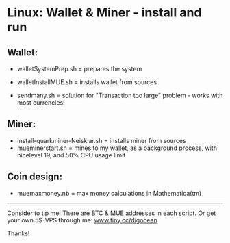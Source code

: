 # Linux: Wallet & Miner - install and run

## Wallet:
- walletSystemPrep.sh = prepares the system
- walletInstallMUE.sh = installs wallet from sources

- sendmany.sh = solution for "Transaction too large" problem - works with most currencies!

## Miner:
- install-quarkminer-Neisklar.sh = installs miner from sources
- mueminerstart.sh = mines to my wallet, as a background process, with nicelevel 19, and 50% CPU usage limit

## Coin design:
- muemaxmoney.nb = max money calculations in Mathematica(tm)

----

Consider to tip me! 
There are BTC & MUE addresses in each script. 
Or get your own 5$-VPS through me:  www.tiny.cc/digocean

Thanks!





